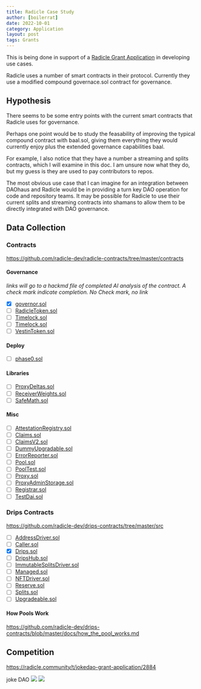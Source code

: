 ```yaml
---
title: Radicle Case Study
author: [boilerrat]
date: 2022-10-01
category: Application
layout: post
tags: Grants
---
```


This is being done in support of a [Radicle Grant Application](https://hackmd.io/@daohaus/SkxBXRHcc/edit) in developing use cases.

Radicle uses a number of smart contracts in their protocol. Currently they use a modified compound governace.sol contract for governance.


## Hypothesis

There seems to be some entry points with the current smart contracts that Radicle uses for governance.

Perhaps one point would be to study the feasability of improving the typical compound contract with baal.sol, giving them everything they would currently enjoy plus the extended governance capabilities baal.

For example, I also notice that they have a number a  streaming and splits contracts, which I will examine in this doc. I am unsure now what they do, but my guess is they are used to pay contributors to repos.

The most obvious use case that I can imagine for an integration between DAOhaus and Radicle would be in providing a turn key DAO operation for code and repository teams. It may be possible for Radicle to use their current splits and streaming contracts into shamans to allow them to be directly integrated with DAO governance.

## Data Collection

### Contracts

https://github.com/radicle-dev/radicle-contracts/tree/master/contracts

#### Governance
*links will go to a hackmd file of completed AI analysis of the contract. A check mark indicate completion. No Check mark, no link*

+ [x] [governor.sol](https://hackmd.io/@boilerrat/rJL9_CY7s)
+ [ ] [RadicleToken.sol]()
+ [ ] [Timelock.sol]()
+ [ ] [Timelock.sol]()
+ [ ] [VestinToken.sol]()

#### Deploy

+ [ ] [phase0.sol]()

#### Libraries

+ [ ] [ProxyDeltas.sol]()
+ [ ] [ReceiverWeights.sol]()
+ [ ] [SafeMath.sol]()

#### Misc
+ [ ] [AttestationRegistry.sol]()
+ [ ] [Claims.sol]()
+ [ ] [ClaimsV2.sol]()
+ [ ] [DummyUpgradable.sol]()
+ [ ] [ErrorReporter.sol]()
+ [ ] [Pool.sol]()
+ [ ] [PoolTest.sol]()
+ [ ] [Proxy.sol]()
+ [ ] [ProxyAdminStorage.sol]()
+ [ ] [Registrar.sol]()
+ [ ] [TestDai.sol]()

### Drips Contracts

https://github.com/radicle-dev/drips-contracts/tree/master/src

+ [ ] [AddressDriver.sol]()
+ [ ] [Caller.sol]()
+ [x] [Drips.sol](https://hackmd.io/@boilerrat/rJhhszqmi)
+ [ ] [DripsHub.sol]()
+ [ ] [ImmutableSplitsDriver.sol]()
+ [ ] [Managed.sol]()
+ [ ] [NFTDriver.sol]()
+ [ ] [Reserve.sol]()
+ [ ] [Splits.sol]()
+ [ ] [Upgradeable.sol]()

#### How Pools Work

https://github.com/radicle-dev/drips-contracts/blob/master/docs/how_the_pool_works.md

## Competition

https://radicle.community/t/jokedao-grant-application/2884

joke DAO
![](https://i.imgur.com/1pyFWO0.png)
![](https://i.imgur.com/nOK5AwB.png)
